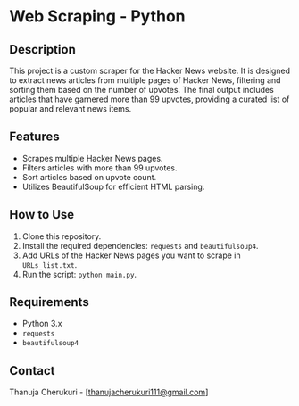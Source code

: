# Web Scraping - Python

## Description
This project is a custom scraper for the Hacker News website. It is designed to extract news articles from multiple pages of Hacker News, filtering and sorting them based on the number of upvotes. The final output includes articles that have garnered more than 99 upvotes, providing a curated list of popular and relevant news items.

## Features
- Scrapes multiple Hacker News pages.
- Filters articles with more than 99 upvotes.
- Sort articles based on upvote count.
- Utilizes BeautifulSoup for efficient HTML parsing.

## How to Use
1. Clone this repository.
2. Install the required dependencies: `requests` and `beautifulsoup4`.
3. Add URLs of the Hacker News pages you want to scrape in `URLs_list.txt`.
4. Run the script: `python main.py`.

## Requirements
- Python 3.x
- `requests`
- `beautifulsoup4`

## Contact
Thanuja Cherukuri - [thanujacherukuri111@gmail.com]
